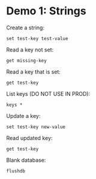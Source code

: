# Demo 1: Strings

Create a string:

    set test-key test-value

Read a key not set:

    get missing-key

Read a key that is set:

    get test-key

List keys (DO NOT USE IN PROD):

    keys *

Update a key:

    set test-key new-value

Read updated key:

    get test-key

Blank database:

    flushdb